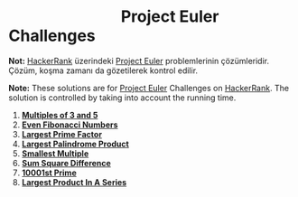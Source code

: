 <h1>&nbsp&nbsp&nbsp&nbsp&nbsp&nbsp&nbsp&nbsp&nbsp&nbsp&nbsp&nbsp&nbsp&nbsp&nbsp&nbsp&nbsp&nbsp&nbsp&nbsp&nbsp&nbsp&nbsp&nbsp&nbsp&nbsp&nbsp&nbsp&nbsp&nbspProject Euler Challenges</h1>

**Not:** <a href="https://www.hackerrank.com/contests/projecteuler/challenges">HackerRank</a> üzerindeki <a href="https://projecteuler.net/archives">Project Euler</a> problemlerinin çözümleridir. Çözüm, koşma zamanı da gözetilerek kontrol edilir.

**Note:** These solutions are for <a href="https://projecteuler.net/archives">Project Euler</a> Challenges on <a href="https://www.hackerrank.com/contests/projecteuler/challenges">HackerRank</a>. The solution is controlled by taking into account the running time.

<ol>
  <li><strong><a href="https://github.com/zumrudu-anka/Project-Euler-Challenges/tree/master/1.Multiples%20of%203%20and%205">Multiples of 3 and 5<a></strong><br></li>
  <li><strong><a href="https://github.com/zumrudu-anka/Project-Euler-Challenges/tree/master/2.Even%20Fibonacci%20Numbers">Even Fibonacci Numbers<a></strong><br></li>
  <li><strong><a href="https://github.com/zumrudu-anka/Project-Euler-Challenges/tree/master/3.Largest%20Prime%20Factor">Largest Prime Factor<a></strong><br></li>
  <li><strong><a href="https://github.com/zumrudu-anka/Project-Euler-Challenges/tree/master/4.Largest%20Palindrom%20Product">Largest Palindrome Product<a></strong><br></li>
  <li><strong><a href="https://github.com/zumrudu-anka/Project-Euler-Challenges/tree/master/5.Smallest%20Multiple">Smallest Multiple<a></strong><br></li>
  <li><strong><a href="https://github.com/zumrudu-anka/Project-Euler-Challenges/tree/master/6.Sum%20Square%20Difference">Sum Square Difference<a></strong><br></li>
  <li><strong><a href="https://github.com/zumrudu-anka/Project-Euler-Challenges/tree/master/7.10001st%20Prime">10001st Prime<a></strong><br></li>
  <li><strong><a href="https://github.com/zumrudu-anka/Project-Euler-Challenges/tree/master/8.Largest%20Product%20In%20A%20Series">Largest Product In A Series<a></strong><br></li>
</ol>
